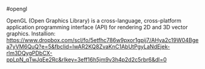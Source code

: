#opengl

OpenGL (Open Graphics Library) is a cross-language, cross-platform application programming interface (API) for rendering 2D and 3D vector graphics.
Installion: https://www.dropbox.com/scl/fo/5etfhc786w9pxor1gpij7/AHya2c19W04Bgea7yVM6QuQ?e=5&fbclid=IwAR2KQ8ZvaKnC1AbUtPgyLaNdEjek-rlm3DQygPDbCX-ppLpN_qTwJqEe2Rc&rlkey=3eff16h5jm9v3h4p2d2c5rbr6&dl=0
